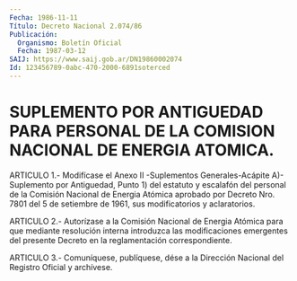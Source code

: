 ```yaml
---
Fecha: 1986-11-11
Título: Decreto Nacional 2.074/86
Publicación:
  Organismo: Boletín Oficial
  Fecha: 1987-03-12
SAIJ: https://www.saij.gob.ar/DN19860002074
Id: 123456789-0abc-470-2000-6891soterced
---
```

# SUPLEMENTO POR ANTIGUEDAD PARA PERSONAL DE LA COMISION NACIONAL DE ENERGIA ATOMICA.

<a id="1"></a>
ARTICULO 1.- Modifícase el Anexo II -Suplementos Generales-Acápite A)- Suplemento por Antiguedad, Punto 1) del estatuto y escalafón del personal de la Comisión Nacional de Energia Atómica aprobado por Decreto Nro. 7801 del 5 de setiembre de 1961, sus modificatorios y aclaratorios.

<a id="2"></a>
ARTICULO 2.- Autorízase a la Comisión Nacional de Energia Atómica para que mediante resolución interna introduzca las modificaciones emergentes del presente Decreto en la reglamentación correspondiente.

<a id="3"></a>
ARTICULO 3.- Comuníquese, publíquese, dése a la Dirección Nacional del Registro Oficial y archívese.